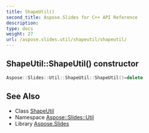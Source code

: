 ```yaml
---
title: ShapeUtil()
second_title: Aspose.Slides for C++ API Reference
description: 
type: docs
weight: 27
url: /aspose.slides.util/shapeutil/shapeutil/
---
```

## ShapeUtil::ShapeUtil() constructor




```cpp
Aspose::Slides::Util::ShapeUtil::ShapeUtil()=delete
```

## See Also

* Class [ShapeUtil](../)
* Namespace [Aspose::Slides::Util](../../)
* Library [Aspose.Slides](../../../)